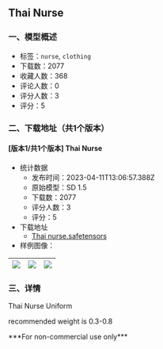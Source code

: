 ## Thai Nurse 
### 一、模型概述

- 标签：`nurse`, `clothing`
- 下载数：2077
- 收藏人数：368
- 评论人数：0
- 评分人数：3
- 评分：5

### 二、下载地址（共1个版本）

#### [版本1/共1个版本] Thai Nurse

- 统计数据
  - 发布时间：2023-04-11T13:06:57.388Z
  - 原始模型：SD 1.5
  - 下载数：2077
  - 评分人数：3
  - 评分：5
- 下载地址
  - [Thai nurse.safetensors](https://civitai.com/api/download/models/42716)
- 样例图像：

| <img src="https://image.civitai.com/xG1nkqKTMzGDvpLrqFT7WA/fb04af3e-79a8-442a-3e18-70765e1cdd00/width=450/492718.jpeg" /> | <img src="https://image.civitai.com/xG1nkqKTMzGDvpLrqFT7WA/2a200077-bfb0-4129-6247-f18328d5fe00/width=450/477985.jpeg" /> | <img src="https://image.civitai.com/xG1nkqKTMzGDvpLrqFT7WA/6f43bedc-6619-4d36-bdb9-c62062418400/width=450/468465.jpeg" /> |
| ---- | ---- | ---- |


### 三、详情
<p>Thai Nurse Uniform</p><p>recommended weight is 0.3-0.8</p><p>***For non-commercial use only***</p>
